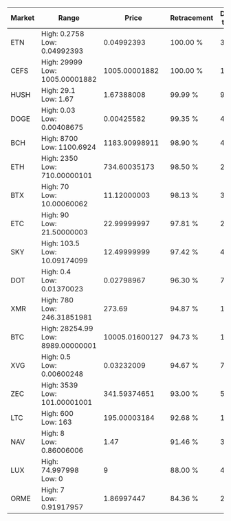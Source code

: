 | Market | Range | Price| Retracement | Doubles to 50% |
| --- | --- | --- | --- | --- |
| ETN | High: 0.2758<br />Low: 0.04992393 | 0.04992393 | 100.00 % | 3.26 |
| CEFS | High: 29999<br />Low: 1005.00001882 | 1005.00001882 | 100.00 % | 15.42 |
| HUSH | High: 29.1<br />Low: 1.67 | 1.67388008 | 99.99 % | 9.19 |
| DOGE | High: 0.03<br />Low: 0.00408675 | 0.00425582 | 99.35 % | 4.00 |
| BCH | High: 8700<br />Low: 1100.6924 | 1183.90998911 | 98.90 % | 4.14 |
| ETH | High: 2350<br />Low: 710.00000101 | 734.60035173 | 98.50 % | 2.08 |
| BTX | High: 70<br />Low: 10.00060062 | 11.12000003 | 98.13 % | 3.60 |
| ETC | High: 90<br />Low: 21.50000003 | 22.99999997 | 97.81 % | 2.42 |
| SKY | High: 103.5<br />Low: 10.09174099 | 12.49999999 | 97.42 % | 4.54 |
| DOT | High: 0.4<br />Low: 0.01370023 | 0.02798967 | 96.30 % | 7.39 |
| XMR | High: 780<br />Low: 246.31851981 | 273.69 | 94.87 % | 1.87 |
| BTC | High: 28254.99<br />Low: 8989.00000001 | 10005.01600127 | 94.73 % | 1.86 |
| XVG | High: 0.5<br />Low: 0.00600248 | 0.03232009 | 94.67 % | 7.83 |
| ZEC | High: 3539<br />Low: 101.00001001 | 341.59374651 | 93.00 % | 5.33 |
| LTC | High: 600<br />Low: 163 | 195.00003184 | 92.68 % | 1.96 |
| NAV | High: 8<br />Low: 0.86006006 | 1.47 | 91.46 % | 3.01 |
| LUX | High: 74.997998<br />Low: 0 | 9 | 88.00 % | 4.17 |
| ORME | High: 7<br />Low: 0.91917957 | 1.86997447 | 84.36 % | 2.12 |
